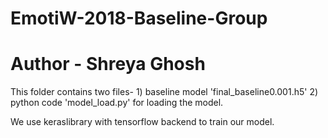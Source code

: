 # EmotiW-2018-Baseline-Group
# Author - Shreya Ghosh

This folder contains two files-
     1) baseline model 'final_baseline0.001.h5' 
     2) python code 'model_load.py' for loading the model.
     
We use keraslibrary with tensorflow backend to train our model.
                
